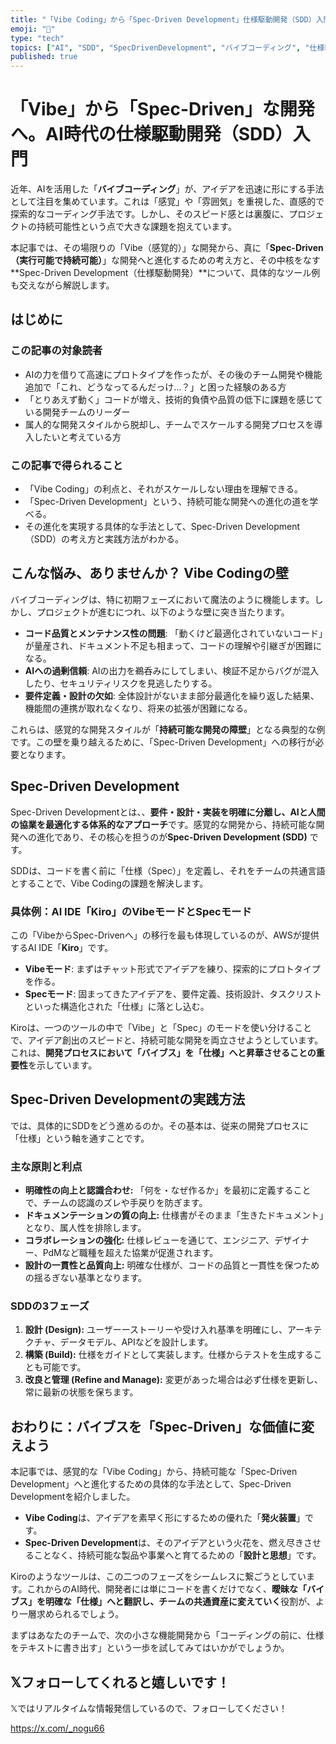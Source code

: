 ```yaml
---
title: "「Vibe Coding」から「Spec-Driven Development」仕様駆動開発（SDD）入門"
emoji: "🌱"
type: "tech"
topics: ["AI", "SDD", "SpecDrivenDevelopment", "バイブコーディング", "仕様駆動開発"]
published: true
---
```


# 「Vibe」から「Spec-Driven」な開発へ。AI時代の仕様駆動開発（SDD）入門

近年、AIを活用した「**バイブコーディング**」が、アイデアを迅速に形にする手法として注目を集めています。これは「感覚」や「雰囲気」を重視した、直感的で探索的なコーディング手法です。しかし、そのスピード感とは裏腹に、プロジェクトの持続可能性という点で大きな課題を抱えています。

本記事では、その場限りの「Vibe（感覚的）」な開発から、真に「**Spec-Driven（実行可能で持続可能）**」な開発へと進化するための考え方と、その中核をなす**Spec-Driven Development（仕様駆動開発）**について、具体的なツール例も交えながら解説します。

## はじめに

### この記事の対象読者

- AIの力を借りて高速にプロトタイプを作ったが、その後のチーム開発や機能追加で「これ、どうなってるんだっけ…？」と困った経験のある方
- 「とりあえず動く」コードが増え、技術的負債や品質の低下に課題を感じている開発チームのリーダー
- 属人的な開発スタイルから脱却し、チームでスケールする開発プロセスを導入したいと考えている方

### この記事で得られること

- 「Vibe Coding」の利点と、それがスケールしない理由を理解できる。
- 「Spec-Driven Development」という、持続可能な開発への進化の道を学べる。
- その進化を実現する具体的な手法として、Spec-Driven Development（SDD）の考え方と実践方法がわかる。

## こんな悩み、ありませんか？ Vibe Codingの壁

バイブコーディングは、特に初期フェーズにおいて魔法のように機能します。しかし、プロジェクトが進むにつれ、以下のような壁に突き当たります。

- **コード品質とメンテナンス性の問題**: 「動くけど最適化されていないコード」が量産され、ドキュメント不足も相まって、コードの理解や引継ぎが困難になる。
- **AIへの過剰信頼**: AIの出力を鵜呑みにしてしまい、検証不足からバグが混入したり、セキュリティリスクを見逃したりする。
- **要件定義・設計の欠如**: 全体設計がないまま部分最適化を繰り返した結果、機能間の連携が取れなくなり、将来の拡張が困難になる。

これらは、感覚的な開発スタイルが「**持続可能な開発の障壁**」となる典型的な例です。この壁を乗り越えるために、「Spec-Driven Development」への移行が必要となります。

## Spec-Driven Development

Spec-Driven Developmentとは、、**要件・設計・実装を明確に分離し、AIと人間の協業を最適化する体系的なアプローチ**です。感覚的な開発から、持続可能な開発への進化であり、その核心を担うのが**Spec-Driven Development (SDD)** です。

SDDは、コードを書く前に「仕様（Spec）」を定義し、それをチームの共通言語とすることで、Vibe Codingの課題を解決します。

### 具体例：AI IDE「Kiro」のVibeモードとSpecモード

この「VibeからSpec-Drivenへ」の移行を最も体現しているのが、AWSが提供するAI IDE「**Kiro**」です。

- **Vibeモード**: まずはチャット形式でアイデアを練り、探索的にプロトタイプを作る。
- **Specモード**: 固まってきたアイデアを、要件定義、技術設計、タスクリストといった構造化された「仕様」に落とし込む。

Kiroは、一つのツールの中で「Vibe」と「Spec」のモードを使い分けることで、アイデア創出のスピードと、持続可能な開発を両立させようとしています。これは、**開発プロセスにおいて「バイブス」を「仕様」へと昇華させることの重要性**を示しています。

## Spec-Driven Developmentの実践方法

では、具体的にSDDをどう進めるのか。その基本は、従来の開発プロセスに「仕様」という軸を通すことです。

### 主な原則と利点

- **明確性の向上と認識合わせ:** 「何を・なぜ作るか」を最初に定義することで、チームの認識のズレや手戻りを防ぎます。
- **ドキュメンテーションの質の向上:** 仕様書がそのまま「生きたドキュメント」となり、属人性を排除します。
- **コラボレーションの強化:** 仕様レビューを通じて、エンジニア、デザイナー、PdMなど職種を超えた協業が促進されます。
- **設計の一貫性と品質向上:** 明確な仕様が、コードの品質と一貫性を保つための揺るぎない基準となります。

### SDDの3フェーズ

1.  **設計 (Design):** ユーザーーストーリーや受け入れ基準を明確にし、アーキテクチャ、データモデル、APIなどを設計します。
2.  **構築 (Build):** 仕様をガイドとして実装します。仕様からテストを生成することも可能です。
3.  **改良と管理 (Refine and Manage):** 変更があった場合は必ず仕様を更新し、常に最新の状態を保ちます。

## おわりに：バイブスを「Spec-Driven」な価値に変えよう

本記事では、感覚的な「Vibe Coding」から、持続可能な「Spec-Driven Development」へと進化するための具体的な手法として、Spec-Driven Developmentを紹介しました。

- **Vibe Coding**は、アイデアを素早く形にするための優れた「**発火装置**」です。
- **Spec-Driven Development**は、そのアイデアという火花を、燃え尽きさせることなく、持続可能な製品や事業へと育てるための「**設計と思想**」です。

Kiroのようなツールは、この二つのフェーズをシームレスに繋ごうとしています。これからのAI時代、開発者には単にコードを書くだけでなく、**曖昧な「バイブス」を明確な「仕様」へと翻訳し、チームの共通資産に変えていく**役割が、より一層求められるでしょう。

まずはあなたのチームで、次の小さな機能開発から「コーディングの前に、仕様をテキストに書き出す」という一歩を試してみてはいかがでしょうか。

## 𝕏フォローしてくれると嬉しいです！
𝕏ではリアルタイムな情報発信しているので、フォローしてください！

https://x.com/_nogu66